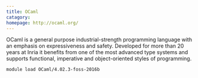 ```yaml
---
title: OCaml
catagory:  
homepage: http://ocaml.org/
---
```

OCaml is a general purpose industrial-strength programming language with an emphasis on expressiveness and safety. Developed for more than 20 years at Inria it benefits from one of the most advanced type systems and supports functional, imperative and object-oriented styles of programming.
```
module load OCaml/4.02.3-foss-2016b
```
